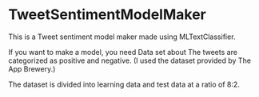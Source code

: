 # TweetSentimentModelMaker
This is a Tweet sentiment model maker made using MLTextClassifier. 

If you want to make a model, you need Data set about The tweets are categorized as positive and negative. (I used the dataset provided by The App Brewery.)

The dataset is divided into learning data and test data at a ratio of 8:2. 
